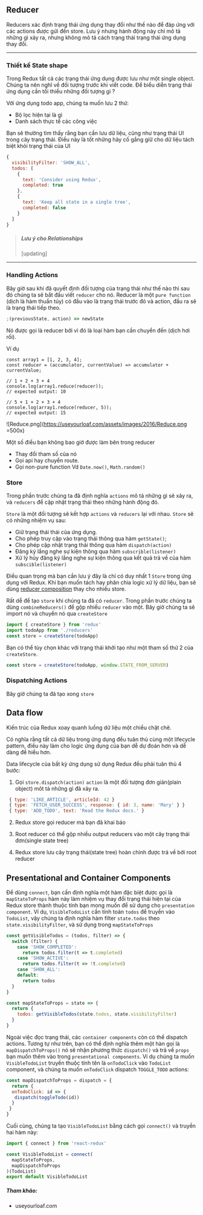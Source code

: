 ## Reducer

Reducers xác định trạng thái ứng dụng thay đổi như thế nào để đáp ứng với các actions được gửi đến store.
Lưu ý nhưng hành động này chỉ mô tả những gì xảy ra, nhưng không mô tả cách trạng thái trạng thái ứng dụng thay đổi.

---

### Thiết kế State shape

Trong Redux tất cả các trạng thái ứng dụng được lưu như một single object. Chúng ta nên nghĩ về đối tượng trước khi viết code. Để biểu diễn trạng thái ứng dụng cần tối thiểu những đối tượng gì ?

Với ứng dụng todo app, chúng ta muốn lưu 2 thứ:

- Bộ lọc hiện tại là gì
- Danh sách thực tế các công việc

Bạn sẽ thường tìm thấy rằng bạn cần lưu dữ liệu, cũng như trạng thái UI trong cây trạng thái. Điều này là tốt những hãy cố gắng giữ cho dữ liệu tách biệt khỏi trạng thái của UI

```js
{
  visibilityFilter: 'SHOW_ALL',
  todos: [
    {
      text: 'Consider using Redux',
      completed: true
    },
    {
      text: 'Keep all state in a single tree',
      completed: false
    }
  ]
}
```

> ##### Lưu ý cho Relationships
>
> [updating]

---

### Handling Actions

Bây giờ sau khi đã quyết định đối tượng của trạng thái như thế nào thì sau đó chúng ta sẽ bắt đầu viết `reducer` cho nó.
Reducer là một `pure function` (dịch là hàm thuần túy) có đầu vào là trạng thái trước đó và action, đầu ra sẽ là trạng thái tiếp theo.

```js
;(previousState, action) => newState
```

Nó được gọi là reducer bởi vì đó là loại hàm bạn cần chuyển đến (dịch hơi rối).

Ví dụ

```
const array1 = [1, 2, 3, 4];
const reducer = (accumulator, currentValue) => accumulator + currentValue;

// 1 + 2 + 3 + 4
console.log(array1.reduce(reducer));
// expected output: 10

// 5 + 1 + 2 + 3 + 4
console.log(array1.reduce(reducer, 5));
// expected output: 15
```

![Reduce.png](https://useyourloaf.com/assets/images/2016/Reduce.png =500x)

Một số điều bạn không bao giờ được làm bên trong reducer

- Thay đổi tham số của nó
- Gọi api hay chuyển route.
- Gọi non-pure function Vd `Date.now()`, `Math.random()`

### Store

Trong phần trước chúng ta đã định nghĩa `actions` mô tả những gì sẽ xảy ra, và `reducers` để cập nhật trạng thái theo những hành động đó.

`Store` là một đối tượng sẽ kết hợp `actions` và `reducers` lại với nhau. `Store` sẽ có những nhiệm vụ sau:

- Giữ trạng thái thái của ứng dụng.
- Cho phép truy cập vào trạng thái thông qua hàm `getState()`;
- Cho phép cập nhật trạng thái thông qua hàm `dispatch(action)`
- Đăng ký lắng nghe sự kiện thông qua hàm `subscrible(listener)`
- Xử lý hủy đăng ký lắng nghe sự kiện thông qua kết quả trả về của hàm `subscible(listener)`

Điều quan trọng mà bạn cần lưu ý đây là chỉ có duy nhất 1 `Store` trong ứng dụng với Redux. Khi bạn muốn tách hay phân chia logic xử lý dữ liệu, bạn sẽ dùng [reducer composition](https://redux.js.org/basics/reducers#splitting-reducers) thay cho nhiều store.

Rất dễ để tạo `store` khi chúng ta đã có `reducer`. Trong phần trước chúng ta dùng `combineReducers()` để gộp nhiều `reducer` vào một. Bây giờ chúng ta sẽ import nó và chuyển nó qua `createStore`

```js
import { createStore } from 'redux'
import todoApp from './reducers'
const store = createStore(todoApp)
```

Bạn có thể tùy chọn khác với trạng thái khởi tạo như một tham số thứ 2 của `createStore`.

```js
const store = createStore(todoApp, window.STATE_FROM_SERVER)
```

### Dispatching Actions

Bây giờ chúng ta đã tạo xong `store`

## Data flow

Kiến trúc của Redux xoay quanh luồng dữ liệu một chiều chặt chẽ.

Có nghĩa rằng tất cả dữ liệu trong ứng dụng đều tuân thủ cùng một lifecycle pattern, điều này làm cho logic ứng dụng của bạn dễ dự đoán hơn và dễ dàng để hiểu hơn.

Data lifecycle của bất kỳ ứng dụng sử dụng Redux đều phải tuân thủ 4 bước:

1. Gọi `store.dispatch(action)`
   `action` là một đối tượng đơn giản(plain object) môt tả những gì đã xảy ra.

```js
 { type: 'LIKE_ARTICLE', articleId: 42 }
 { type: 'FETCH_USER_SUCCESS', response: { id: 3, name: 'Mary' } }
 { type: 'ADD_TODO', text: 'Read the Redux docs.' }
```

2. Redux store gọi reducer mà bạn đã khai báo

3. Root reducer có thể gộp nhiều output reducers vào một cây trạng thái đơn(single state tree)

4. Redux store lưu cây trạng thái(state tree) hoàn chỉnh được trả về bởi root reducer

## Presentational and Container Components

Để dùng `connect`, bạn cần định nghĩa một hàm đặc biệt được gọi là `mapStateToProps` hàm này làm nhiệm vụ thay đổi trạng thái hiện tại của Redux store thành thuộc tính bạn mong muốn để sử dụng cho `presentation component`.
Ví dụ, `VisibleTodoList` cần tính toán `todos` để truyền vào `TodoList`, vậy chúng ta định nghĩa hàm filter `state.todos` theo `state.visibilityFilter`, và sử dụng trong `mapStateToProps`

```js
const getVisibleTodos = (todos, filter) => {
  switch (filter) {
    case 'SHOW_COMPLETED':
      return todos.filter(t => t.completed)
    case 'SHOW_ACTIVE':
      return todos.filter(t => !t.completed)
    case 'SHOW_ALL':
    default:
      return todos
  }
}

const mapStateToProps = state => {
  return {
    todos: getVisibleTodos(state.todos, state.visibilityFilter)
  }
}
```

Ngoài việc đọc trạng thái, các `container components` còn có thể dispatch actions. Tương tự như trên, bạn có thể định nghĩa thêm một hàn gọi là `mapDispatchToProps()` nó sẽ nhận phương thức `dispatch()` và trả về `props` bạn muốn thêm vào trong `presentational components`. Ví dụ chúng ta muốn `VisibleTodoList` truyền thuộc tính tên là `onTodoClick` vào `TodoList` component, và chúng ta muốn `onTodoClick` dispatch `TOGGLE_TODO` actions:

```js
const mapDispatchToProps = dispatch = {
  return {
  onTodoClick: id => {
   dispatch(toggleTodo(id))
  }
 }
}
```

Cuối cùng, chúng ta tạo `VisibleTodoList` bằng cách gọi `connect()` và truyền hai hàm này:

```js
import { connect } from 'react-redux'

const VisibleTodoList = connect(
  mapStateToProps,
  mapDispatchToProps
)(TodoList)
export default VisibleTodoList
```

##### Tham khảo:

- useyourloaf.com

